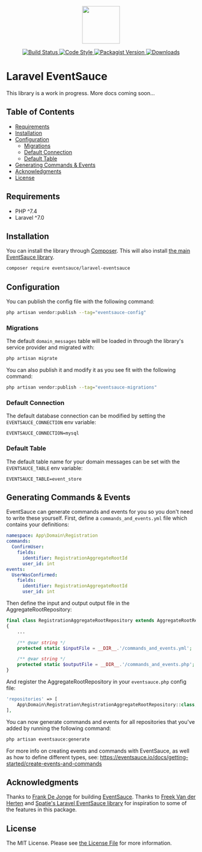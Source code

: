 <p align="center">
    <img src="https://eventsauce.io/static/logo.svg" height="100px" width="100px">
</p>

<p align="center">
    <a href="https://github.com/laravelio/laravel.io/actions?query=workflow%3ATests">
        <img src="https://github.com/EventSaucePHP/LaravelEventSauce/workflows/Tests/badge.svg" alt="Build Status">
    </a>
    <a href="https://github.com/laravelio/laravel.io/actions?query=workflow%3A%22Code+Style%22">
        <img src="https://github.com/laravelio/laravel.io/workflows/Code%20Style/badge.svg" alt="Code Style">
    </a>
    <a href="https://packagist.org/packages/eventsauce/laravel-eventsauce">
        <img src="https://img.shields.io/packagist/v/eventsauce/laravel-eventsauce.svg" alt="Packagist Version">
    </a>
    <a href="https://packagist.org/packages/eventsauce/laravel-eventsauce">
        <img src="https://img.shields.io/packagist/dt/eventsauce/laravel-eventsauce.svg" alt="Downloads">
    </a>
</p>

# Laravel EventSauce

This library is a work in progress. More docs coming soon...

## Table of Contents

- [Requirements](#requirements)
- [Installation](#installation)
- [Configuration](#configuration)
    - [Migrations](#migrations)
    - [Default Connection](#default-connection)
    - [Default Table](#default-table)
- [Generating Commands & Events](#generating-commands--events)
- [Acknowledgments](#acknowledgments)
- [License](#license)

## Requirements

- PHP ^7.4
- Laravel ^7.0

## Installation

You can install the library through [Composer](https://getcomposer.org). This will also install [the main EventSauce library](https://github.com/EventSaucePHP/EventSauce).

```bash
composer require eventsauce/laravel-eventsauce
```

## Configuration

You can publish the config file with the following command:

```bash
php artisan vendor:publish --tag="eventsauce-config"
```

### Migrations

The default `domain_messages` table will be loaded in through the library's service provider and migrated with:
 
```bash
php artisan migrate
```

You can also publish it and modify it as you see fit with the following command:

```bash
php artisan vendor:publish --tag="eventsauce-migrations"
```

### Default Connection

The default database connection can be modified by setting the `EVENTSAUCE_CONNECTION` env variable:

```dotenv
EVENTSAUCE_CONNECTION=mysql
```

### Default Table

The default table name for your domain messages can be set with the `EVENTSAUCE_TABLE` env variable:

```dotenv
EVENTSAUCE_TABLE=event_store
```

## Generating Commands & Events

EventSauce can generate commands and events for you so you don't need to write these yourself. First, define a `commands_and_events.yml` file which contains your definitions:

```yaml
namespace: App\Domain\Registration
commands:
  ConfirmUser:
    fields:
      identifier: RegistrationAggregateRootId
      user_id: int
events:
  UserWasConfirmed:
    fields:
      identifier: RegistrationAggregateRootId
      user_id: int
```

Then define the input and output output file in the AggregateRootRepository:

```php
final class RegistrationAggregateRootRepository extends AggregateRootRepository
{
    ...

    /** @var string */
    protected static $inputFile = __DIR__.'/commands_and_events.yml';

    /** @var string */
    protected static $outputFile = __DIR__.'/commands_and_events.php';
}
```

And register the AggregateRootRepository in your `eventsauce.php` config file:

```php
'repositories' => [
    App\Domain\Registration\RegistrationAggregateRootRepository::class,
],
```

You can now generate commands and events for all repositories that you've added by running the following command:

```bash
php artisan eventsauce:generate
```

For more info on creating events and commands with EventSauce, as well as how to define different types, see: https://eventsauce.io/docs/getting-started/create-events-and-commands

## Acknowledgments

Thanks to [Frank De Jonge](https://twitter.com/frankdejonge) for building [EventSauce](https://eventsauce.io). Thanks to [Freek Van der Herten](https://twitter.com/freekmurze) and [Spatie's Laravel EventSauce library](https://github.com/spatie/laravel-eventsauce) for inspiration to some of the features in this package.

## License

The MIT License. Please see [the License File](LICENSE.md) for more information.
